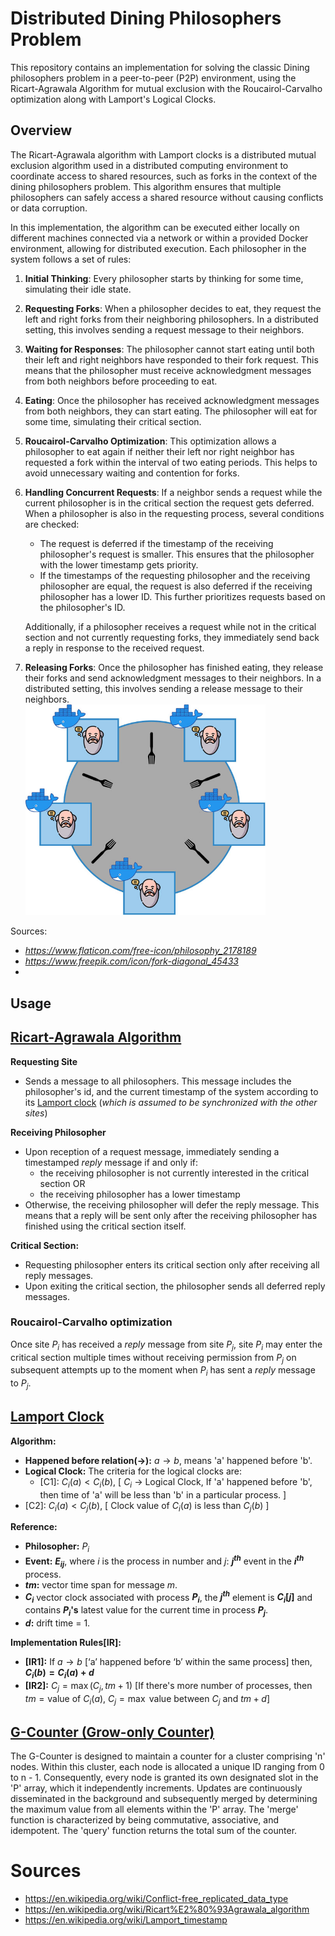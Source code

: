 
# Distributed Dining Philosophers Problem
This repository contains an implementation for solving the classic Dining philosophers problem in a peer-to-peer (P2P) environment, using the Ricart-Agrawala Algorithm for mutual exclusion with the Roucairol-Carvalho optimization along with Lamport's Logical Clocks.

## Overview
The Ricart-Agrawala algorithm with Lamport clocks is a distributed mutual exclusion algorithm used in a distributed computing environment to coordinate access to shared resources, such as forks in the context of the dining philosophers problem. This algorithm ensures that multiple philosophers can safely access a shared resource without causing conflicts or data corruption.

In this implementation, the algorithm can be executed either locally on different machines connected via a network or within a provided Docker environment, allowing for distributed execution. Each philosopher in the system follows a set of rules:
1.  **Initial Thinking**: Every philosopher starts by thinking for some time, simulating their idle state.

2.  **Requesting Forks**: When a philosopher decides to eat, they request the left and right forks from their neighboring philosophers. In a distributed setting, this involves sending a request message to their neighbors.

3.  **Waiting for Responses**: The philosopher cannot start eating until both their left and right neighbors have responded to their fork request. This means that the philosopher must receive acknowledgment messages from both neighbors before proceeding to eat.

4. **Eating**: Once the philosopher has received acknowledgment messages from both neighbors, they can start eating. The philosopher will eat for some time, simulating their critical section.

5. **Roucairol-Carvalho Optimization**: This optimization allows a philosopher to eat again if neither their left nor right neighbor has requested a fork within the interval of two eating periods. This helps to avoid unnecessary waiting and contention for forks.

6. **Handling Concurrent Requests**: If a neighbor sends a request while the current philosopher is in the critical section the request gets deferred. When a philosopher is also in the requesting process, several conditions are checked:
    - The request is deferred if the timestamp of the receiving philosopher's request is smaller. This ensures that the philosopher with the lower timestamp gets priority.
    - If the timestamps of the requesting philosopher and the receiving philosopher are equal, the request is also deferred if the receiving philosopher has a lower ID. This further prioritizes requests based on the philosopher's ID.

   Additionally, if a philosopher receives a request while not in the critical section and not currently requesting forks, they immediately send back a reply in response to the received request.


7. **Releasing Forks**: Once the philosopher has finished eating, they release their forks and send acknowledgment messages to their neighbors. In a distributed setting, this involves sending a release message to their neighbors.  
   <img src="https://raw.githubusercontent.com/itakurah/Distributed-Dining-Philosophers-Problem/main/images/table.jpg" width=80% height=80%>

Sources:
- *https://www.flaticon.com/free-icon/philosophy_2178189*
- *https://www.freepik.com/icon/fork-diagonal_45433*
-
## Usage


## [Ricart-Agrawala Algorithm](https://en.wikipedia.org/wiki/Ricart%E2%80%93Agrawala_algorithm "Ricart-Agrawala Algorithm")
**Requesting Site**

- Sends a message to all philosophers. This message includes the philosopher's id, and the current timestamp of the system according to its [Lamport clock](https://en.wikipedia.org/wiki/Lamport_timestamp "Lamport clock") (_which is assumed to be synchronized with the other sites_)

**Receiving Philosopher**
- Upon reception of a request message, immediately sending a timestamped _reply_ message if and only if:
    - the receiving philosopher is not currently interested in the critical section OR
    - the receiving philosopher has a lower timestamp
- Otherwise, the receiving philosopher will defer the reply message. This means that a reply will be sent only after the receiving philosopher has finished using the critical section itself.

**Critical Section:**
- Requesting philosopher enters its critical section only after receiving all reply messages.
- Upon exiting the critical section, the philosopher sends all deferred reply messages.

### Roucairol-Carvalho optimization
Once site $P_i$ has received a *reply* message from site $P_j$, site $P_i$ may enter the critical section multiple times without receiving permission from $P_j$ on subsequent attempts up to the moment when $P_i$ has sent a *reply* message to $P_j$.

## [Lamport Clock](https://en.wikipedia.org/wiki/Lamport_timestamp "Lamport Clock")

**Algorithm:**

-   **Happened before relation(->):** $a \rightarrow b$, means 'a' happened before 'b'.
-   **Logical Clock:** The criteria for the logical clocks are:
    -   [C1]: $C_i(a) < C_i(b)$, [ $C_i$ -> Logical Clock, If 'a' happened before 'b', then time of 'a' will be less than 'b' in a particular process. ]
-   [C2]: $C_i(a) < C_j(b)$, [ Clock value of $C_i(a)$ is less than $C_j(b)$ ]

**Reference:**

-   **Philosopher:** $P_i$
-   **Event:** **$E_{ij}$**, where $i$ is the process in number and $j$: **$j^{th}$** event in the **$i^{th}$** process.
-   **$tm$:** vector time span for message $m$.
-   **$C_i$** vector clock associated with process **$P_i$**, the **$j^{th}$** element is **$C_i[j]$** and contains **$P_i$'s** latest value for the current time in process **$P_j$**.
-   **$d$:** drift time = 1.

**Implementation Rules[IR]:**

-   **[IR1]:** If $a \rightarrow b$ [‘a’ happened before ‘b’ within the same process] then, **$C_i(b) = C_i(a) + d$**
-   **[IR2]:** $C_j = \max(C_j, tm + 1)$ [If there's more number of processes, then $tm = \text{value of } C_i(a)$, $C_j = \max \text{ value between } C_j \text{ and } tm + d$]
## [G-Counter (Grow-only Counter)](https://en.wikipedia.org/wiki/Conflict-free_replicated_data_type "G-Counter")
The G-Counter is designed to maintain a counter for a cluster comprising 'n' nodes. Within this cluster, each node is allocated a unique ID ranging from 0 to n - 1. Consequently, every node is granted its own designated slot in the 'P' array, which it independently increments. Updates are continuously disseminated in the background and subsequently merged by determining the maximum value from all elements within the 'P' array. The 'merge' function is characterized by being commutative, associative, and idempotent. The 'query' function returns the total sum of the counter.

# Sources
- https://en.wikipedia.org/wiki/Conflict-free_replicated_data_type
- https://en.wikipedia.org/wiki/Ricart%E2%80%93Agrawala_algorithm
- https://en.wikipedia.org/wiki/Lamport_timestamp
